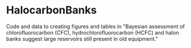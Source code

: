 # HalocarbonBanks
Code and data to creating figures and tables in "Bayesian assessment of chlorofluorocarbon (CFC), hydrochlorofluorocarbon (HCFC) and halon banks suggest large reservoirs still present in old equipment."  
